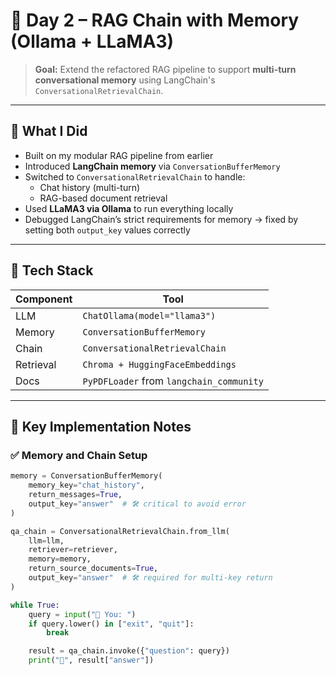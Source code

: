 # 📘 Day 2 – RAG Chain with Memory (Ollama + LLaMA3)

> **Goal:** Extend the refactored RAG pipeline to support **multi-turn conversational memory** using LangChain's `ConversationalRetrievalChain`.

---

## 🧠 What I Did

- Built on my modular RAG pipeline from earlier
- Introduced **LangChain memory** via `ConversationBufferMemory`
- Switched to `ConversationalRetrievalChain` to handle:
  - Chat history (multi-turn)
  - RAG-based document retrieval
- Used **LLaMA3 via Ollama** to run everything locally
- Debugged LangChain’s strict requirements for memory → fixed by setting both `output_key` values correctly

---

## 🧩 Tech Stack

| Component | Tool |
|----------|------|
| LLM | `ChatOllama(model="llama3")` |
| Memory | `ConversationBufferMemory` |
| Chain | `ConversationalRetrievalChain` |
| Retrieval | `Chroma + HuggingFaceEmbeddings` |
| Docs | `PyPDFLoader` from `langchain_community` |

---

## 🧠 Key Implementation Notes

### ✅ Memory and Chain Setup
```python
memory = ConversationBufferMemory(
    memory_key="chat_history",
    return_messages=True,
    output_key="answer"  # 🛠️ critical to avoid error
)

qa_chain = ConversationalRetrievalChain.from_llm(
    llm=llm,
    retriever=retriever,
    memory=memory,
    return_source_documents=True,
    output_key="answer"  # 🛠️ required for multi-key return
)

while True:
    query = input("🧠 You: ")
    if query.lower() in ["exit", "quit"]:
        break

    result = qa_chain.invoke({"question": query})
    print("🤖", result["answer"])
```
